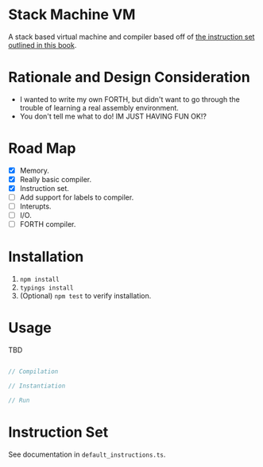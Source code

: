 # Stack Machine VM

A stack based virtual machine and compiler based off of [the instruction set outlined in this book](https://users.ece.cmu.edu/~koopman/stack_computers/sec3_2.html).


# Rationale and Design Consideration

 * I wanted to write my own FORTH, but didn't want to go through the trouble of learning a real assembly environment.
 * You don't tell me what to do! IM JUST HAVING FUN OK!?

# Road Map

 - [X] Memory.
 - [X] Really basic compiler.
 - [X] Instruction set.
 - [ ] Add support for labels to compiler.
 - [ ] Interupts.
 - [ ] I/O.
 - [ ] FORTH compiler.

# Installation

 1. `npm install`
 2. `typings install`
 3. (Optional) `npm test` to verify installation.

# Usage

TBD

```typescript

// Compilation

// Instantiation

// Run

```

# Instruction Set

See documentation in `default_instructions.ts`.